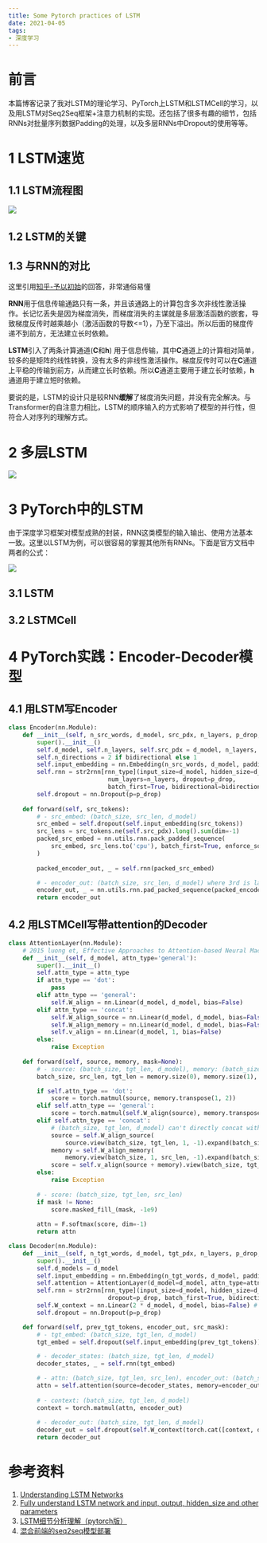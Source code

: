 ```yaml
---
title: Some Pytorch practices of LSTM
date: 2021-04-05
tags:
- 深度学习
---
```


# 前言
本篇博客记录了我对LSTM的理论学习、PyTorch上LSTM和LSTMCell的学习，以及用LSTM对Seq2Seq框架+注意力机制的实现。还包括了很多有趣的细节，包括RNNs对批量序列数据Padding的处理，以及多层RNNs中Dropout的使用等等。

# 1 LSTM速览
## 1.1 LSTM流程图
![](https://i.loli.net/2021/04/05/pCeGQALRIy2NVoc.png)

## 1.2 LSTM的关键
## 1.3 与RNN的对比
这里引用[知乎-予以初始](https://www.zhihu.com/question/439243827/answer/1712516368)的回答，非常通俗易懂

**RNN**用于信息传输通路只有一条，并且该通路上的计算包含多次非线性激活操作。长记忆丢失是因为梯度消失，而梯度消失的主谋就是多层激活函数的嵌套，导致梯度反传时越乘越小（激活函数的导数<=1），乃至下溢出。所以后面的梯度传递不到前方，无法建立长时依赖。

**LSTM**引入了两条计算通道(**C**和**h**) 用于信息传输，其中**C**通道上的计算相对简单，较多的是矩阵的线性转换，没有太多的非线性激活操作。梯度反传时可以在**C**通道上平稳的传输到前方，从而建立长时依赖。所以**C**通道主要用于建立长时依赖，**h**通道用于建立短时依赖。

要说的是，LSTM的设计只是较RNN**缓解**了梯度消失问题，并没有完全解决。与Transformer的自注意力相比，LSTM的顺序输入的方式影响了模型的并行性，但符合人对序列的理解方式。

# 2 多层LSTM
![](https://i.loli.net/2021/04/05/scw8fu5I27DQjSN.png)

# 3 PyTorch中的LSTM
由于深度学习框架对模型成熟的封装，RNN这类模型的输入输出、使用方法基本一致。这里以LSTM为例，可以很容易的掌握其他所有RNNs。下面是官方文档中两者的公式：

![](https://i.loli.net/2021/04/20/TcyFzdCOGP8its1.png)
## 3.1 LSTM

## 3.2 LSTMCell

# 4 PyTorch实践：Encoder-Decoder模型
## 4.1 用LSTM写Encoder
```python
class Encoder(nn.Module):
    def __init__(self, n_src_words, d_model, src_pdx, n_layers, p_drop, bidirectional, rnn_type):
        super().__init__()
        self.d_model, self.n_layers, self.src_pdx = d_model, n_layers, src_pdx
        self.n_directions = 2 if bidirectional else 1
        self.input_embedding = nn.Embedding(n_src_words, d_model, padding_idx=src_pdx)   
        self.rnn = str2rnn[rnn_type](input_size=d_model, hidden_size=d_model // self.n_directions, 
                            num_layers=n_layers, dropout=p_drop, 
                            batch_first=True, bidirectional=bidirectional)
        self.dropout = nn.Dropout(p=p_drop)
    
    def forward(self, src_tokens):
        # - src_embed: (batch_size, src_len, d_model)
        src_embed = self.dropout(self.input_embedding(src_tokens))
        src_lens = src_tokens.ne(self.src_pdx).long().sum(dim=-1)
        packed_src_embed = nn.utils.rnn.pack_padded_sequence(
            src_embed, src_lens.to('cpu'), batch_first=True, enforce_sorted=False
        )
        
        packed_encoder_out, _ = self.rnn(packed_src_embed)

        # - encoder_out: (batch_size, src_len, d_model) where 3rd is last layer [h_fwd; (h_bkwd)]
        encoder_out, _ = nn.utils.rnn.pad_packed_sequence(packed_encoder_out, batch_first=True)
        return encoder_out
```

## 4.2 用LSTMCell写带attention的Decoder
```python
class AttentionLayer(nn.Module):
    # 2015 luong et, Effective Approaches to Attention-based Neural Machine Translation
    def __init__(self, d_model, attn_type='general'):
        super().__init__()
        self.attn_type = attn_type
        if attn_type == 'dot':
            pass
        elif attn_type == 'general':
            self.W_align = nn.Linear(d_model, d_model, bias=False)
        elif attn_type == 'concat':
            self.W_align_source = nn.Linear(d_model, d_model, bias=False)
            self.W_align_memory = nn.Linear(d_model, d_model, bias=False)
            self.v_align = nn.Linear(d_model, 1, bias=False)
        else:
            raise Exception
    
    def forward(self, source, memory, mask=None):
        # - source: (batch_size, tgt_len, d_model), memory: (batch_size, src_len, d_model)
        batch_size, src_len, tgt_len = memory.size(0), memory.size(1), source.size(1)

        if self.attn_type == 'dot':
            score = torch.matmul(source, memory.transpose(1, 2))
        elif self.attn_type == 'general':
            score = torch.matmul(self.W_align(source), memory.transpose(1, 2))
        elif self.attn_type == 'concat':
            # (batch_size, tgt_len, d_model) can't directly concat with (batch_size, src_len, d_model)
            source = self.W_align_source(
                source.view(batch_size, tgt_len, 1, -1).expand(batch_size, tgt_len, src_len, -1))
            memory = self.W_align_memory(
                memory.view(batch_size, 1, src_len, -1).expand(batch_size, tgt_len, src_len, -1))
            score = self.v_align(source + memory).view(batch_size, tgt_len, src_len)
        else:
            raise Exception
        
        # - score: (batch_size, tgt_len, src_len)
        if mask != None:
            score.masked_fill_(mask, -1e9)
        
        attn = F.softmax(score, dim=-1)
        return attn

class Decoder(nn.Module):
    def __init__(self, n_tgt_words, d_model, tgt_pdx, n_layers, p_drop, attn_type, rnn_type):
        super().__init__()
        self.d_models = d_model
        self.input_embedding = nn.Embedding(n_tgt_words, d_model, padding_idx=tgt_pdx)
        self.attention = AttentionLayer(d_model=d_model, attn_type=attn_type)
        self.rnn = str2rnn[rnn_type](input_size=d_model, hidden_size=d_model, num_layers=n_layers, 
                            dropout=p_drop, batch_first=True, bidirectional=False)
        self.W_context = nn.Linear(2 * d_model, d_model, bias=False) # for concat [c; h]
        self.dropout = nn.Dropout(p=p_drop)

    def forward(self, prev_tgt_tokens, encoder_out, src_mask):
        # - tgt_embed: (batch_size, tgt_len, d_model)
        tgt_embed = self.dropout(self.input_embedding(prev_tgt_tokens))

        # - decoder_states: (batch_size, tgt_len, d_model)
        decoder_states, _ = self.rnn(tgt_embed)

        # - attn: (batch_size, tgt_len, src_len), encoder_out: (batch_size, src_len, d_model)
        attn = self.attention(source=decoder_states, memory=encoder_out, mask=src_mask.unsqueeze(1))
        
        # - context: (batch_size, tgt_len, d_model)
        context = torch.matmul(attn, encoder_out)
        
        # - decoder_out: (batch_size, tgt_len, d_model)
        decoder_out = self.dropout(self.W_context(torch.cat([context, decoder_states], dim=-1)))
        return decoder_out
```

# 参考资料
1. [Understanding LSTM Networks](http://colah.github.io/posts/2015-08-Understanding-LSTMs/)
2. [Fully understand LSTM network and input, output, hidden_size and other parameters](https://programmersought.com/article/91264364976/)
3. [LSTM细节分析理解（pytorch版）](https://zhuanlan.zhihu.com/p/79064602)
4. [混合前端的seq2seq模型部署](https://cloud.tencent.com/developer/article/1507554)